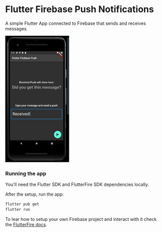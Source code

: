 # Flutter Firebase Push Notifications

A simple Flutter App connected to Firebase that sends and receives messages.

<img src=".docs/android.png" height=400/>

### Running the app

You'll need the Flutter SDK and FlutterFire SDK dependencies locally.

After the setup, run the app:

```sh
flutter pub get
flutter run
```

To lear how to setup your own Firebase project and interact with it check the [FlutterFire docs](https://firebase.flutter.dev/docs/overview).
